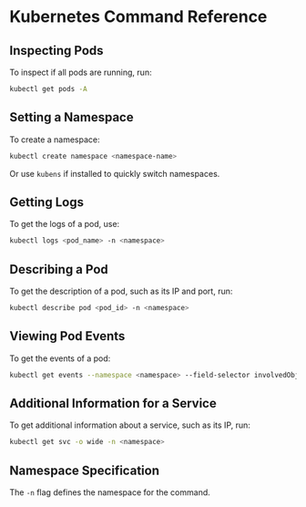 # Kubernetes Command Reference

## Inspecting Pods
To inspect if all pods are running, run:
```bash
kubectl get pods -A
```

## Setting a Namespace
To create a namespace:
```bash
kubectl create namespace <namespace-name>
```
Or use `kubens` if installed to quickly switch namespaces.

## Getting Logs
To get the logs of a pod, use:
```bash
kubectl logs <pod_name> -n <namespace>
```

## Describing a Pod
To get the description of a pod, such as its IP and port, run:
```bash
kubectl describe pod <pod_id> -n <namespace>
```

## Viewing Pod Events
To get the events of a pod:
```bash
kubectl get events --namespace <namespace> --field-selector involvedObject.name=<pod_name>
```

## Additional Information for a Service
To get additional information about a service, such as its IP, run:
```bash
kubectl get svc -o wide -n <namespace>
```

## Namespace Specification
The `-n` flag defines the namespace for the command.
